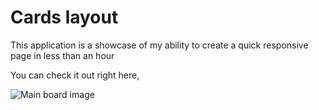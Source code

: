 # Cards layout
<p> This application is a showcase of my ability to create a quick responsive page in less than an hour<p>


 You can check it out right here,


![Main board image](src/assets/screenshots/cards-screenshot.png) 
